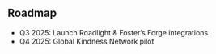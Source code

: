 ## Roadmap
- Q3 2025: Launch Roadlight & Foster’s Forge integrations
- Q4 2025: Global Kindness Network pilot
